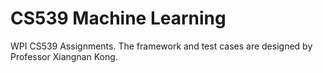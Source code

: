 # CS539 Machine Learning
WPI CS539 Assignments. The framework and test cases are designed by Professor Xiangnan Kong.
